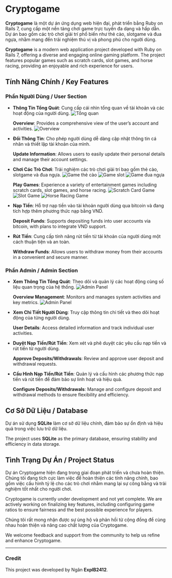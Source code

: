 # Cryptogame

**Cryptogame** là một dự án ứng dụng web hiện đại, phát triển bằng Ruby on Rails 7, cung cấp một nền tảng chơi game trực tuyến đa dạng và hấp dẫn. Dự án bao gồm các trò chơi giải trí phổ biến như thẻ cào, slotgame và đua ngựa, nhằm mang đến trải nghiệm thú vị và phong phú cho người dùng.

**Cryptogame** is a modern web application project developed with Ruby on Rails 7, offering a diverse and engaging online gaming platform. The project features popular games such as scratch cards, slot games, and horse racing, providing an enjoyable and rich experience for users.

## Tính Năng Chính / Key Features

### Phần Người Dùng / User Section

- **Thông Tin Tổng Quát**: Cung cấp cái nhìn tổng quan về tài khoản và các hoạt động của người dùng.
  ![Tổng quan](demo/1.png)

  **Overview**: Provides a comprehensive view of the user’s account and activities.
  ![Overview](demo/1.png)

- **Đổi Thông Tin**: Cho phép người dùng dễ dàng cập nhật thông tin cá nhân và thiết lập tài khoản của mình.

  **Update Information**: Allows users to easily update their personal details and manage their account settings.

- **Chơi Các Trò Chơi**: Trải nghiệm các trò chơi giải trí bao gồm thẻ cào, slotgame và đua ngựa.
  ![Game thẻ cào](demo/2.png)
  ![Game slot](demo/3.png)
  ![Game đua ngựa](demo/4.png)
  
  **Play Games**: Experience a variety of entertainment games including scratch cards, slot games, and horse racing.
  ![Scratch Card Game](demo/2.png)
  ![Slot Game](demo/3.png)
  ![Horse Racing Game](demo/4.png)

- **Nạp Tiền**: Hỗ trợ nạp tiền vào tài khoản người dùng qua bitcoin và đang tích hợp thêm phương thức nạp bằng VND.

  **Deposit Funds**: Supports depositing funds into user accounts via bitcoin, with plans to integrate VND support.

- **Rút Tiền**: Cung cấp tính năng rút tiền từ tài khoản của người dùng một cách thuận tiện và an toàn.

  **Withdraw Funds**: Allows users to withdraw money from their accounts in a convenient and secure manner.

### Phần Admin / Admin Section

- **Xem Thông Tin Tổng Quát**: Theo dõi và quản lý các hoạt động cùng số liệu quan trọng của hệ thống.
  ![Admin Panel](demo/5.png)

  **Overview Management**: Monitors and manages system activities and key metrics.
  ![Admin Panel](demo/5.png)

- **Xem Chi Tiết Người Dùng**: Truy cập thông tin chi tiết và theo dõi hoạt động của từng người dùng.

  **User Details**: Access detailed information and track individual user activities.

- **Duyệt Nạp Tiền/Rút Tiền**: Xem xét và phê duyệt các yêu cầu nạp tiền và rút tiền từ người dùng.

  **Approve Deposits/Withdrawals**: Review and approve user deposit and withdrawal requests.

- **Cấu Hình Nạp Tiền/Rút Tiền**: Quản lý và cấu hình các phương thức nạp tiền và rút tiền để đảm bảo sự linh hoạt và hiệu quả.

  **Configure Deposits/Withdrawals**: Manage and configure deposit and withdrawal methods to ensure flexibility and efficiency.

## Cơ Sở Dữ Liệu / Database
Dự án sử dụng **SQLite** làm cơ sở dữ liệu chính, đảm bảo sự ổn định và hiệu quả trong việc lưu trữ dữ liệu.

The project uses **SQLite** as the primary database, ensuring stability and efficiency in data storage.

## Tình Trạng Dự Án / Project Status
Dự án Cryptogame hiện đang trong giai đoạn phát triển và chưa hoàn thiện. Chúng tôi đang tích cực làm việc để hoàn thiện các tính năng chính, bao gồm việc cấu hình tỷ lệ cho các trò chơi nhằm mang lại sự công bằng và trải nghiệm tốt nhất cho người chơi.

Cryptogame is currently under development and not yet complete. We are actively working on finalizing key features, including configuring game ratios to ensure fairness and the best possible experience for players.

Chúng tôi rất mong nhận được sự ủng hộ và phản hồi từ cộng đồng để cùng nhau hoàn thiện và nâng cao chất lượng của Cryptogame.

We welcome feedback and support from the community to help us refine and enhance Cryptogame.

---

### Credit

This project was developed by Ngân **ExplB2412**. 
